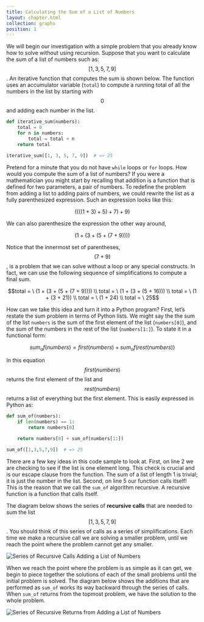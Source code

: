 ```yaml
---
title: Calculating the Sum of a List of Numbers
layout: chapter.html
collection: graphs
position: 1
---
```


We will begin our investigation with a simple problem that you already
know how to solve without using recursion. Suppose that you want to
calculate the sum of a list of numbers such as: $$[1, 3, 5, 7, 9]$$. An
iterative function that computes the sum is shown below. The function uses an accumulator
variable (`total`) to compute a running total of all the numbers in the
list by starting with $$0$$ and adding each number in the list.

```python
def iterative_sum(numbers):
    total = 0
    for n in numbers:
        total = total + n
    return total

iterative_sum([1, 3, 5, 7, 9])  # => 25
```

Pretend for a minute that you do not have `while` loops or `for` loops.
How would you compute the sum of a list of numbers? If you were a
mathematician you might start by recalling that addition is a function
that is defined for two parameters, a pair of numbers. To redefine the
problem from adding a list to adding pairs of numbers, we could rewrite
the list as a fully parenthesized expression. Such an expression looks
like this:

$$((((1 + 3) + 5) + 7) + 9)$$

We can also parenthesize the expression the other way around,

$$(1 + (3 + (5 + (7 + 9))))$$

Notice that the innermost set of parentheses, $$(7 + 9)$$, is a problem
that we can solve without a loop or any special constructs. In fact, we
can use the following sequence of simplifications to compute a final
sum.

$$total = \  (1 + (3 + (5 + (7 + 9)))) \\
total = \  (1 + (3 + (5 + 16))) \\
total = \  (1 + (3 + 21)) \\
total = \  (1 + 24) \\
total = \  25$$

How can we take this idea and turn it into a Python program? First,
let’s restate the sum problem in terms of Python lists. We might say the
the sum of the list `numbers` is the sum of the first element of the
list (`numbers[0]`), and the sum of the numbers in the rest of the list
(`numbers[1:]`). To state it in a functional form:

$$sum_of(numbers) = first(numbers) + sum_of(rest(numbers))$$

In this equation $$first(numbers)$$ returns the first element of the list
and $$rest(numbers)$$ returns a list of everything but the first element.
This is easily expressed in Python as:

```python
def sum_of(numbers):
    if len(numbers) == 1:
        return numbers[0]

    return numbers[0] + sum_of(numbers[1:])

sum_of([1,3,5,7,9])  # => 25
```

There are a few key ideas in this code sample to look at. First, on line
2 we are checking to see if the list is one element long. This check is
crucial and is our escape clause from the function. The sum of a list of
length 1 is trivial; it is just the number in the list. Second, on line
5 our function calls itself! This is the reason that we call the
`sum_of` algorithm recursive. A recursive function is a function that
calls itself.

The diagram below shows the series of **recursive calls**
that are needed to sum the list $$[1, 3, 5, 7, 9]$$. You should think of
this series of calls as a series of simplifications. Each time we make a
recursive call we are solving a smaller problem, until we reach the
point where the problem cannot get any smaller.

![Series of Recursive Calls Adding a List of
Numbers](figures/sum-list-in.png)

When we reach the point where the problem is as simple as it can get, we
begin to piece together the solutions of each of the small problems
until the initial problem is solved. The diagram below
shows the additions that are performed as `sum_of` works its way
backward through the series of calls. When `sum_of` returns from the
topmost problem, we have the solution to the whole problem.

![Series of Recursive Returns from Adding a List of
Numbers](figures/sum-list-out.png)
